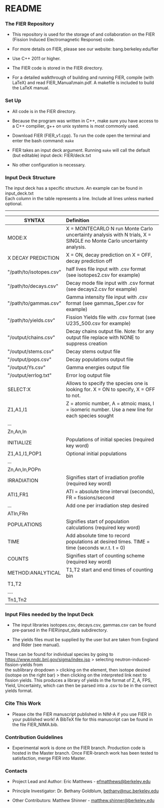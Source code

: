 # README #

### The FIER Repository ###

* This repository is used for the storage of and collaboration on the FIER (Fission Induced Electromagnetic Response) code.

* For more details on FIER, please see our website: bang.berkeley.edu/fier

* Use C++ 2011 or higher. 

* The FIER code is stored in the FIER directory.

* For a detailed walkthrough of building and running FIER, compile (with LaTeX) and read FIER\_Manual\main.pdf. A makefile is included to build the LaTeX manual. 

### Set Up ###
* All code is in the FIER directory.

* Because the program was written in C++, make sure you have access to a C++ compilier, g++ on unix systems is most commonly used.

* Download FIER (FIER\_v1.cpp). To run the code open the terminal and enter the bash command: `make`

* FIER takes an input deck argument. Running `make` will call the default (but editable) input deck: FIER/deck.txt

* No other configuration is necessary.


### Input Deck Structure  ###
The input deck has a specific structure. An example can be found in input\_deck.txt  
Each column in the table represents a line. Include all lines unless marked optional.

---
SYNTAX   |   Definition
-----------|:-------
MODE:X | X = MONTECARLO N run Monte Carlo uncertainty analysis with N trials, X = SINGLE no Monte Carlo uncertainty analysis.  
X DECAY PREDICTION      |X = ON, decay prediction on X = OFF, decay prediction off  
"/path/to/isotopes.csv" |half lives file input with .csv format (see isotopes2.csv for example)  
"/path/to/decays.csv"   |Decay mode file input with .csv format   (see decays2.csv for example)  
"/path/to/gammas.csv"   |Gamma intensity file input with .csv format   (see gammas_5per.csv for example)  
"/path/to/yields.csv"   |Fission Yields file with .csv format        (see U235_500.csv for example)  
"/output/chains.csv"    |Decay chains output file. Note: for any output file replace with NONE to suppress creation  
"/output/stems.csv"     |Decay stems output file 
"/output/pops.csv"      |Decay populations output file 
"/output/Ys.csv"        |Gamma energies output file
"/output/errlog.txt"    |Error log output file
SELECT:X                |Allows to specify the species one is looking for. X = ON to specify, X = OFF to not.  
Z1,A1,I1                |Z = atomic number, A = atmoic mass, I = isomeric number. Use a new line for each species sought  
...  |
Zn,An,In  |
INITIALIZE              |Populations of initial species (required key word)
Z1,A1,I1,POP1           |Optional initial populations
...  |
Zn,An,In,POPn |  
IRRADIATION             |Signifies start of irradiation profile (required key word)
ATI1,FR1                |ATI = absolute time interval (seconds), FR = fissions/second
...                     |Add one per irradiation step desired
ATIn,FRn |
POPULATIONS             |Signifies start of population calculations (required key word) 
TIME                    |Add absolute time to record populations at desired times. TIME = time (seconds w.r.t. t = 0)  |
COUNTS                  |Signifies start of counting scheme (required key word)
METHOD:ANALYTICAL       | T1,T2 start and end times of counting bin
T1,T2                   |
.... |
Tn1,Tn2  |

### Input Files needed by the Input Deck ###

* The input libraries isotopes.csv, decays.csv, gammas.csv can be found pre-parsed in the FIER\input\_data subdirectory.  

* The yields files must be supplied by the user but are taken from England and Rider (see manual).  

These can be found for individual species by going to https://www.nndc.bnl.gov/sigma/index.jsp > selecting neutron-induced-fission-yields from  
the sublibrary dropdown > clicking on the element, then isotope desired (isotope on the right bar) > then clicking on the interpreted link next to fission yields.
This produces a library of yields in the format of Z, A, FPS, Yield, Uncertainty, which can then be parsed into a .csv to be in the correct yields format.

### Cite This Work ###

* Please cite the FIER manuscript published in NIM-A if you use FIER in your published work! A BibTeX file for this manuscript can be found in the file FIER_NIMA.bib. 


### Contribution Guidelines ###

* Experimental work is done on the FIER branch. Production code is hosted in the Master branch. Once FIER-branch work has been tested to satisfaction, merge FIER into Master.



### Contacts ###

* Project Lead and Author:
Eric Matthews - efmatthews@berkeley.edu

* Principle Investigator:
Dr. Bethany Goldblum, bethany@nuc.berkeley.edu

* Other Contributors:
Matthew Shinner - matthew.shinner@berkeley.edu